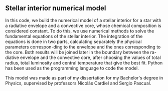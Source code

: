 ## Stellar interior numerical model
In this code, we build the numerical model of a stellar interior for a star with a radiative envelope and a convective core, whose chemical composition is considered constant. To do this, we use numerical methods to solve the fundamental equations of the stellar interior. The integration of the equations is done in two parts, calculating separately the physical parameters correspon-ding to the envelope and the ones corresponding to the core. Both results will be joined later in the boundary between the ra-diative envelope and the convective core, after choosing the values of total radius, total luminosity and central temperature that give the best fit. Python has been used as the programming language to code the model.


This model was made as part of my dissertation for my Bachelor's degree in Physics, supervised by professors Nicolás Cardiel and Sergio Pascual.
